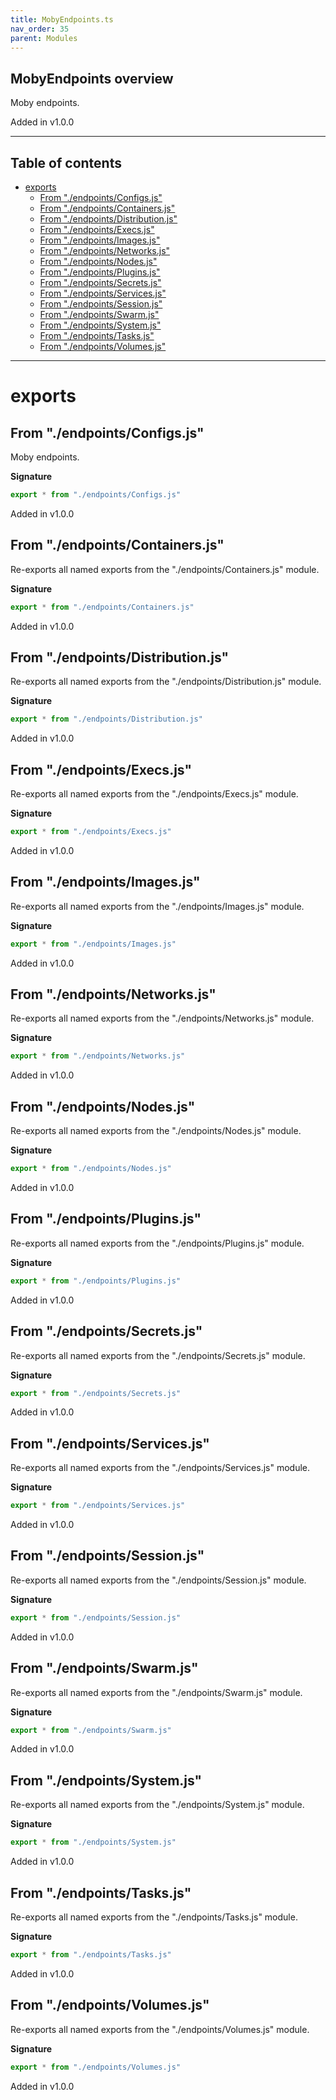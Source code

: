 ```yaml
---
title: MobyEndpoints.ts
nav_order: 35
parent: Modules
---
```


## MobyEndpoints overview

Moby endpoints.

Added in v1.0.0

---

<h2 class="text-delta">Table of contents</h2>

- [exports](#exports)
  - [From "./endpoints/Configs.js"](#from-endpointsconfigsjs)
  - [From "./endpoints/Containers.js"](#from-endpointscontainersjs)
  - [From "./endpoints/Distribution.js"](#from-endpointsdistributionjs)
  - [From "./endpoints/Execs.js"](#from-endpointsexecsjs)
  - [From "./endpoints/Images.js"](#from-endpointsimagesjs)
  - [From "./endpoints/Networks.js"](#from-endpointsnetworksjs)
  - [From "./endpoints/Nodes.js"](#from-endpointsnodesjs)
  - [From "./endpoints/Plugins.js"](#from-endpointspluginsjs)
  - [From "./endpoints/Secrets.js"](#from-endpointssecretsjs)
  - [From "./endpoints/Services.js"](#from-endpointsservicesjs)
  - [From "./endpoints/Session.js"](#from-endpointssessionjs)
  - [From "./endpoints/Swarm.js"](#from-endpointsswarmjs)
  - [From "./endpoints/System.js"](#from-endpointssystemjs)
  - [From "./endpoints/Tasks.js"](#from-endpointstasksjs)
  - [From "./endpoints/Volumes.js"](#from-endpointsvolumesjs)

---

# exports

## From "./endpoints/Configs.js"

Moby endpoints.

**Signature**

```ts
export * from "./endpoints/Configs.js"
```

Added in v1.0.0

## From "./endpoints/Containers.js"

Re-exports all named exports from the "./endpoints/Containers.js" module.

**Signature**

```ts
export * from "./endpoints/Containers.js"
```

Added in v1.0.0

## From "./endpoints/Distribution.js"

Re-exports all named exports from the "./endpoints/Distribution.js" module.

**Signature**

```ts
export * from "./endpoints/Distribution.js"
```

Added in v1.0.0

## From "./endpoints/Execs.js"

Re-exports all named exports from the "./endpoints/Execs.js" module.

**Signature**

```ts
export * from "./endpoints/Execs.js"
```

Added in v1.0.0

## From "./endpoints/Images.js"

Re-exports all named exports from the "./endpoints/Images.js" module.

**Signature**

```ts
export * from "./endpoints/Images.js"
```

Added in v1.0.0

## From "./endpoints/Networks.js"

Re-exports all named exports from the "./endpoints/Networks.js" module.

**Signature**

```ts
export * from "./endpoints/Networks.js"
```

Added in v1.0.0

## From "./endpoints/Nodes.js"

Re-exports all named exports from the "./endpoints/Nodes.js" module.

**Signature**

```ts
export * from "./endpoints/Nodes.js"
```

Added in v1.0.0

## From "./endpoints/Plugins.js"

Re-exports all named exports from the "./endpoints/Plugins.js" module.

**Signature**

```ts
export * from "./endpoints/Plugins.js"
```

Added in v1.0.0

## From "./endpoints/Secrets.js"

Re-exports all named exports from the "./endpoints/Secrets.js" module.

**Signature**

```ts
export * from "./endpoints/Secrets.js"
```

Added in v1.0.0

## From "./endpoints/Services.js"

Re-exports all named exports from the "./endpoints/Services.js" module.

**Signature**

```ts
export * from "./endpoints/Services.js"
```

Added in v1.0.0

## From "./endpoints/Session.js"

Re-exports all named exports from the "./endpoints/Session.js" module.

**Signature**

```ts
export * from "./endpoints/Session.js"
```

Added in v1.0.0

## From "./endpoints/Swarm.js"

Re-exports all named exports from the "./endpoints/Swarm.js" module.

**Signature**

```ts
export * from "./endpoints/Swarm.js"
```

Added in v1.0.0

## From "./endpoints/System.js"

Re-exports all named exports from the "./endpoints/System.js" module.

**Signature**

```ts
export * from "./endpoints/System.js"
```

Added in v1.0.0

## From "./endpoints/Tasks.js"

Re-exports all named exports from the "./endpoints/Tasks.js" module.

**Signature**

```ts
export * from "./endpoints/Tasks.js"
```

Added in v1.0.0

## From "./endpoints/Volumes.js"

Re-exports all named exports from the "./endpoints/Volumes.js" module.

**Signature**

```ts
export * from "./endpoints/Volumes.js"
```

Added in v1.0.0
